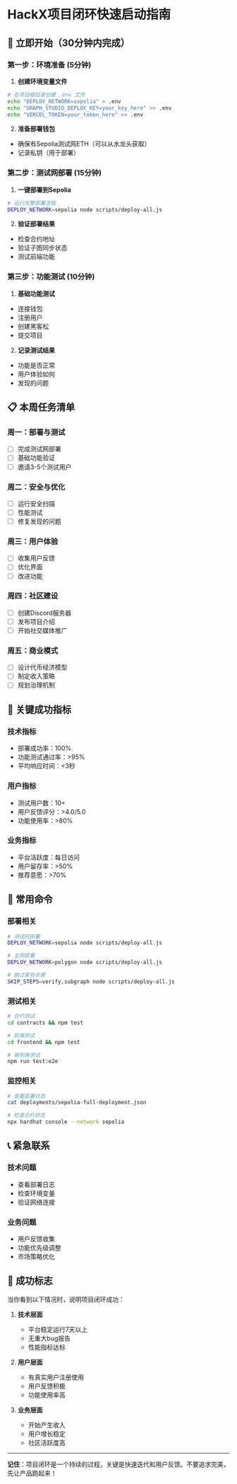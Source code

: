 # HackX项目闭环快速启动指南

## 🚀 立即开始（30分钟内完成）

### 第一步：环境准备 (5分钟)

1. **创建环境变量文件**
```bash
# 在项目根目录创建 .env 文件
echo "DEPLOY_NETWORK=sepolia" > .env
echo "GRAPH_STUDIO_DEPLOY_KEY=your_key_here" >> .env
echo "VERCEL_TOKEN=your_token_here" >> .env
```

2. **准备部署钱包**
- 确保有Sepolia测试网ETH（可以从水龙头获取）
- 记录私钥（用于部署）

### 第二步：测试网部署 (15分钟)

1. **一键部署到Sepolia**
```bash
# 运行完整部署流程
DEPLOY_NETWORK=sepolia node scripts/deploy-all.js
```

2. **验证部署结果**
- 检查合约地址
- 验证子图同步状态
- 测试前端功能

### 第三步：功能测试 (10分钟)

1. **基础功能测试**
- 连接钱包
- 注册用户
- 创建黑客松
- 提交项目

2. **记录测试结果**
- 功能是否正常
- 用户体验如何
- 发现的问题

## 📋 本周任务清单

### 周一：部署与测试
- [ ] 完成测试网部署
- [ ] 基础功能验证
- [ ] 邀请3-5个测试用户

### 周二：安全与优化
- [ ] 运行安全扫描
- [ ] 性能测试
- [ ] 修复发现的问题

### 周三：用户体验
- [ ] 收集用户反馈
- [ ] 优化界面
- [ ] 改进功能

### 周四：社区建设
- [ ] 创建Discord服务器
- [ ] 发布项目介绍
- [ ] 开始社交媒体推广

### 周五：商业模式
- [ ] 设计代币经济模型
- [ ] 制定收入策略
- [ ] 规划治理机制

## 🎯 关键成功指标

### 技术指标
- 部署成功率：100%
- 功能测试通过率：>95%
- 平均响应时间：<3秒

### 用户指标
- 测试用户数：10+
- 用户反馈评分：>4.0/5.0
- 功能使用率：>80%

### 业务指标
- 平台活跃度：每日访问
- 用户留存率：>50%
- 推荐意愿：>70%

## 🔧 常用命令

### 部署相关
```bash
# 测试网部署
DEPLOY_NETWORK=sepolia node scripts/deploy-all.js

# 主网部署
DEPLOY_NETWORK=polygon node scripts/deploy-all.js

# 跳过某些步骤
SKIP_STEPS=verify,subgraph node scripts/deploy-all.js
```

### 测试相关
```bash
# 合约测试
cd contracts && npm test

# 前端测试
cd frontend && npm test

# 端到端测试
npm run test:e2e
```

### 监控相关
```bash
# 查看部署状态
cat deployments/sepolia-full-deployment.json

# 检查合约状态
npx hardhat console --network sepolia
```

## 📞 紧急联系

### 技术问题
- 查看部署日志
- 检查环境变量
- 验证网络连接

### 业务问题
- 用户反馈收集
- 功能优先级调整
- 市场策略优化

## 🎉 成功标志

当你看到以下情况时，说明项目闭环成功：

1. **技术层面**
   - 平台稳定运行7天以上
   - 无重大bug报告
   - 性能指标达标

2. **用户层面**
   - 有真实用户注册使用
   - 用户反馈积极
   - 功能使用率高

3. **业务层面**
   - 开始产生收入
   - 用户增长稳定
   - 社区活跃度高

---

**记住**：项目闭环是一个持续的过程，关键是快速迭代和用户反馈。不要追求完美，先让产品跑起来！
